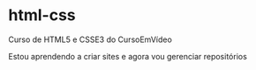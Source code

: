# html-css
 Curso de HTML5 e CSSE3 do CursoEmVídeo

 Estou aprendendo a criar sites e agora vou gerenciar repositórios
